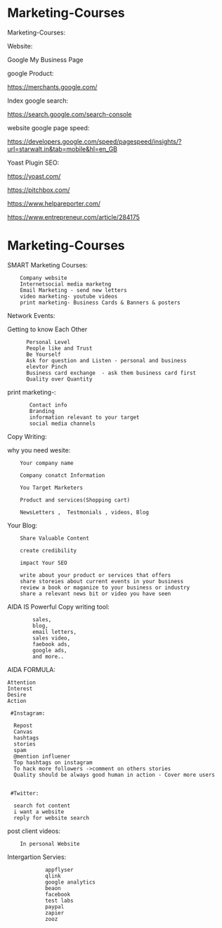 # Marketing-Courses

Marketing-Courses:

Website:

Google My Business Page

google Product:

https://merchants.google.com/

Index google search:

https://search.google.com/search-console


website google page speed:

https://developers.google.com/speed/pagespeed/insights/?url=starwalt.in&tab=mobile&hl=en_GB

Yoast Plugin SEO:

https://yoast.com/

https://pitchbox.com/

https://www.helpareporter.com/

https://www.entrepreneur.com/article/284175

# Marketing-Courses

SMART Marketing Courses:

        Company website
        Internetsocial media marketng
        Email Marketing - send new letters
        video marketing- youtube videos
        print marketing- Business Cards & Banners & posters

Network Events:

Getting to know Each Other

          Personal Level
          People like and Trust
          Be Yourself
          Ask for question and Listen - personal and business
          elevtor Pinch
          Business card exchange  - ask them business card first
          Quality over Quantity

print marketing-:

           Contact info
           Branding
           information relevant to your target
           social media channels
   

Copy Writing:

why you need wesite:

        Your company name

        Company conatct Information  

        You Target Marketers
        
        Product and services(Shopping cart)
        
        NewsLetters ,  Testmonials , videos, Blog
        
        
Your Blog:

        Share Valuable Content

        create credibility

        impact Your SEO
        
        write about your product or services that offers
        share storeies about current events in your business
        review a book or maganize to your business or industry
        share a relevant news bit or video you have seen



AIDA IS Powerful Copy writing tool:

            sales,
            blog,
            email letters,
            sales video,
            faebook ads,
            google ads,
            and more..

AIDA FORMULA:

    Attention
    Interest
    Desire
    Action
    
     #Instagram:
    
      Repost
      Canvas
      hashtags
      stories
      spam
      @mention influener
      Top hashtags on instagram
      To hack more followers ->comment on others stories
      Quality should be always good human in action - Cover more users
      
      
     #Twitter:
      
      search fot content
      i want a website
      reply for website search
      
post client videos:

        In personal Website

Intergartion Servies:

                appflyser
                qlink 
                google analytics
                beaon
                facebook
                test labs
                paypal
                zapier
                zooz

      
    
    

